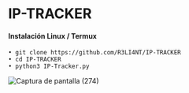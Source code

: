# IP-TRACKER

#### Instalación Linux / Termux
```
• git clone https://github.com/R3LI4NT/IP-TRACKER
• cd IP-TRACKER
• python3 IP-Tracker.py
```

![Captura de pantalla (274)](https://user-images.githubusercontent.com/75953873/111196794-76d51300-859c-11eb-8d17-b84abf5bd4e3.png)
